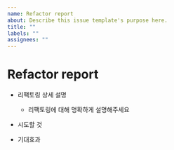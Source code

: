 ```yaml
---
name: Refactor report
about: Describe this issue template's purpose here.
title: ""
labels: ""
assignees: ""
---
```


# Refactor report

- 리팩토링 상세 설명

  - 리팩토링에 대해 명확하게 설명해주세요

- 시도할 것

- 기대효과
